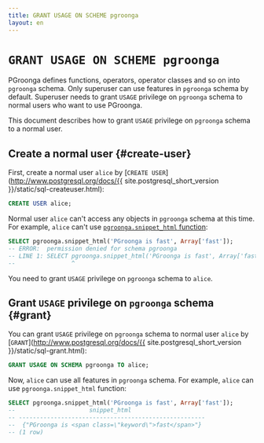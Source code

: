 ```yaml
---
title: GRANT USAGE ON SCHEME pgroonga
layout: en
---
```


# `GRANT USAGE ON SCHEME pgroonga`

PGroonga defines functions, operators, operator classes and so on into `pgroonga` schema. Only superuser can use features in `pgroonga` schema by default. Superuser needs to grant `USAGE` privilege on `pgroonga` schema to normal users who want to use PGroonga.

This document describes how to grant `USAGE` privilege on `pgroonga` schema to a normal user.

## Create a normal user {#create-user}

First, create a normal user `alice` by [`CREATE USER`](http://www.postgresql.org/docs/{{ site.postgresql_short_version }}/static/sql-createuser.html):

```sql
CREATE USER alice;
```

Normal user `alice` can't access any objects in `pgroonga` schema at this time. For example, `alice` can't use [`pgroonga.snippet_html` function](functions/pgroonga-snippet-html.html):

```sql
SELECT pgroonga.snippet_html('PGroonga is fast', Array['fast']);
-- ERROR:  permission denied for schema pgroonga
-- LINE 1: SELECT pgroonga.snippet_html('PGroonga is fast', Array['fast...
--                ^
```

You need to grant `USAGE` privilege on `pgroonga` schema to `alice`.

## Grant `USAGE` privilege on `pgroonga` schema {#grant}

You can grant `USAGE` privilege on `pgroonga` schema to normal user `alice` by [`GRANT`](http://www.postgresql.org/docs/{{ site.postgresql_short_version }}/static/sql-grant.html):

```sql
GRANT USAGE ON SCHEMA pgroonga TO alice;
```

Now, `alice` can use all features in `pgroonga` schema. For example, `alice` can use `pgroonga.snippet_html` function:

```sql
SELECT pgroonga.snippet_html('PGroonga is fast', Array['fast']);
--                     snippet_html                     
-- -----------------------------------------------------
--  {"PGroonga is <span class=\"keyword\">fast</span>"}
-- (1 row)
```
